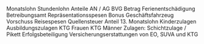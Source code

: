 Monatslohn
Stundenlohn
Anteile AN / AG
BVG Betrag
Ferienentschädigung
Betreibungsamt
Repräsentationsspesen
Bonus
Geschäftsfahrzeug
Vorschuss
Reisespesen
Quellensteuer
Anteil 13. Monatslohn
Kinderzulagen
Ausbildungszulagen
KTG Frauen
KTG Männer
Zulagen: Schichtzulage / Pikett
Erfolgsbeteiligung
Versicherungserstattungen von EO, SUVA und KTG